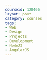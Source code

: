 ```yaml
---
courseid: 120466
layout: post
category: courses
tags:
- Web
- Design
- Projects
- Development
- NodeJS
- AngularJS
---
```

